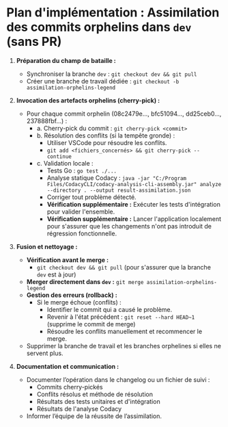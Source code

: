 # Plan d'implémentation : Assimilation des commits orphelins dans `dev` (sans PR)

1.  **Préparation du champ de bataille :**
    *   Synchroniser la branche `dev` : `git checkout dev && git pull`
    *   Créer une branche de travail dédiée : `git checkout -b assimilation-orphelins-legend`

2.  **Invocation des artefacts orphelins (cherry-pick) :**
    *   Pour chaque commit orphelin (08c2479e..., bfc51094..., dd25ceb0..., 237888fbf...) :
        *   a. Cherry-pick du commit : `git cherry-pick <commit>`
        *   b. Résolution des conflits (si la tempête gronde) :
            *   Utiliser VSCode pour résoudre les conflits.
            *   `git add <fichiers_concernés> && git cherry-pick --continue`
        *   c. Validation locale :
            *   Tests Go : `go test ./...`
            *   Analyse statique Codacy : `java -jar "C:/Program Files/CodacyCLI/codacy-analysis-cli-assembly.jar" analyze --directory . --output result-assimilation.json`
            *   Corriger tout problème détecté.
            *   **Vérification supplémentaire :** Exécuter les tests d'intégration pour valider l'ensemble.
            *   **Vérification supplémentaire :** Lancer l'application localement pour s'assurer que les changements n'ont pas introduit de régression fonctionnelle.

3.  **Fusion et nettoyage :**
    *   **Vérification avant le merge :**
        *   `git checkout dev && git pull` (pour s'assurer que la branche `dev` est à jour)
    *   **Merger directement dans `dev` :** `git merge assimilation-orphelins-legend`
    *   **Gestion des erreurs (rollback) :**
        *   Si le merge échoue (conflits) :
            *   Identifier le commit qui a causé le problème.
            *   Revenir à l'état précédent : `git reset --hard HEAD~1` (supprime le commit de merge)
            *   Résoudre les conflits manuellement et recommencer le merge.
    *   Supprimer la branche de travail et les branches orphelines si elles ne servent plus.

4.  **Documentation et communication :**
    *   Documenter l’opération dans le changelog ou un fichier de suivi :
        *   Commits cherry-pickés
        *   Conflits résolus et méthode de résolution
        *   Résultats des tests unitaires et d'intégration
        *   Résultats de l'analyse Codacy
    *   Informer l’équipe de la réussite de l’assimilation.